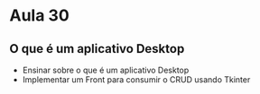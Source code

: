 # Aula 30

## O que é um aplicativo Desktop

- Ensinar sobre o que é um aplicativo Desktop
- Implementar um Front para consumir o CRUD usando Tkinter
